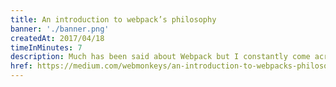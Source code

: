 ```yaml
---
title: An introduction to webpack’s philosophy
banner: './banner.png'
createdAt: 2017/04/18
timeInMinutes: 7
description: Much has been said about Webpack but I constantly come across people who are unaware, not only of its existence but of its actual purpose as well. In this article I’ll try and explain to you why Webpack exists, why is it needed and how can you benefit from integrating it with your project.
href: https://medium.com/webmonkeys/an-introduction-to-webpacks-philosophy-78a02461c17f
---
```


